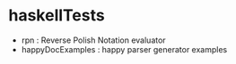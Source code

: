 # haskellTests
 - rpn : Reverse Polish Notation  evaluator
 - happyDocExamples : happy parser generator examples
 

